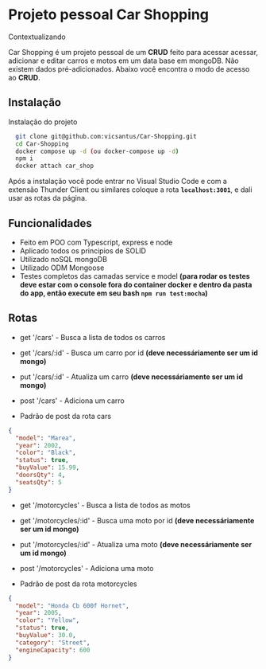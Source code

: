 # Projeto pessoal Car Shopping

Contextualizando

Car Shopping é um projeto pessoal de um **CRUD** feito para acessar acessar, adicionar e editar carros e motos em um data base em mongoDB. Não existem dados pré-adicionados. Abaixo você encontra o modo de acesso ao **CRUD**.

## Instalação

Instalação do projeto

```bash
  git clone git@github.com:vicsantus/Car-Shopping.git
  cd Car-Shopping
  docker compose up -d (ou docker-compose up -d)
  npm i
  docker attach car_shop
```

Após a instalação você pode entrar no Visual Studio Code e com a extensão Thunder Client ou similares coloque a rota **`localhost:3001`**, e dali usar as rotas da página.

## Funcionalidades

- Feito em POO com Typescript, express e node
- Aplicado todos os principios de SOLID
- Utilizado noSQL mongoDB
- Utilizado ODM Mongoose
- Testes completos das camadas service e model **(para rodar os testes deve estar com o console fora do container docker e dentro da pasta do app, então execute em seu bash `npm run test:mocha`)**

## Rotas

- get '/cars' - Busca a lista de todos os carros
- get '/cars/:id' - Busca um carro por id **(deve necessáriamente ser um id mongo)**
- put '/cars/:id' - Atualiza um carro **(deve necessáriamente ser um id mongo)**
- post '/cars' - Adiciona um carro

- Padrão de post da rota cars

```json
{
  "model": "Marea",
  "year": 2002,
  "color": "Black",
  "status": true,
  "buyValue": 15.99,
  "doorsQty": 4,
  "seatsQty": 5
}
```

- get '/motorcycles' - Busca a lista de todos as motos
- get '/motorcycles/:id' - Busca uma moto por id **(deve necessáriamente ser um id mongo)**
- put '/motorcycles/:id' - Atualiza uma moto **(deve necessáriamente ser um id mongo)**
- post '/motorcycles' - Adiciona uma moto

- Padrão de post da rota motorcycles

```json
{
  "model": "Honda Cb 600f Hornet",
  "year": 2005,
  "color": "Yellow",
  "status": true,
  "buyValue": 30.0,
  "category": "Street",
  "engineCapacity": 600
}
```
